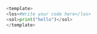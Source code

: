 ```python test.py -r 'python test.py'



<template>
<los>#Write your code here</los>
<sol>print("hello")</sol>
</template>
```